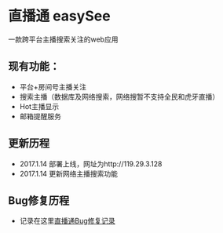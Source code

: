 # 直播通 easySee
一款跨平台主播搜索关注的web应用
## 现有功能：
+ 平台+房间号主播关注
+ 搜索主播（数据库及网络搜索，网络搜暂不支持全民和虎牙直播）
+ Hot主播显示
+ 邮箱提醒服务

## 更新历程
+ 2017.1.14 部署上线，网址为http://119.29.3.128
+ 2017.1.14 更新网络主播搜索功能

## Bug修复历程
+ 记录在这里[直播通Bug修复记录](https://cui1994.github.io/2017/01/15/%E7%9B%B4%E6%92%AD%E9%80%9ABug%E4%BF%AE%E5%A4%8D%E8%AE%B0%E5%BD%95/)
